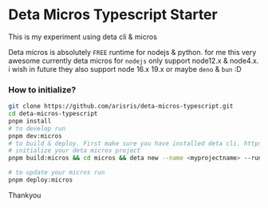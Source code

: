 # Deta Micros Typescript Starter

This is my experiment using deta cli & micros

Deta micros is absolutely `FREE` runtime for nodejs & python. for me this very awesome
currently deta micros for `nodejs` only support node12.x & node4.x.
i wish in future they also support node 16.x 19.x or maybe `deno` & `bun` :D

### How to initialize?

```bash
git clone https://github.com/arisris/deta-micros-typescript.git
cd deta-micros-typescript
pnpm install
# to develop run
pnpm dev:micros
# to build & deploy. First make sure you have installed deta cli. https://docs.deta.sh/docs/cli/install
# initialize your deta micros project
pnpm build:micros && cd micros && deta new --name <myprojectname> --runtime nodejs14

# to update your micros run
pnpm deploy:micros

```

Thankyou
